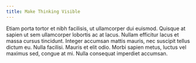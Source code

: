 ```yaml
---
title: Make Thinking Visible
---
```


Etiam porta tortor et nibh facilisis, ut ullamcorper dui euismod. Quisque at sapien ut sem ullamcorper lobortis ac at lacus. Nullam efficitur lacus et massa cursus tincidunt. Integer accumsan mattis mauris, nec suscipit tellus dictum eu. Nulla facilisi. Mauris et elit odio. Morbi sapien metus, luctus vel maximus sed, congue at mi. Nulla consequat imperdiet accumsan.